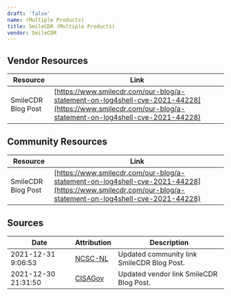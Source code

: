 ```yaml
---
draft: 'false'
name: (Multiple Products)
title: SmileCDR (Multiple Products)
vendor: SmileCDR
---
```


## Vendor Resources
| Resource | Link |
| --- | --- |
| SmileCDR Blog Post | [https://www.smilecdr.com/our-blog/a-statement-on-log4shell-cve-2021-44228](https://www.smilecdr.com/our-blog/a-statement-on-log4shell-cve-2021-44228) |

## Community Resources
| Resource | Link |
| --- | --- |
| SmileCDR Blog Post | [https://www.smilecdr.com/our-blog/a-statement-on-log4shell-cve-2021-44228](https://www.smilecdr.com/our-blog/a-statement-on-log4shell-cve-2021-44228) |


## Sources
| Date | Attribution | Description |
| --- | --- | --- |
| 2021-12-31 9:06:53 | [NCSC-NL](https://github.com/NCSC-NL/log4shell/blob/main/software/README.md) | Updated community link SmileCDR Blog Post.  |
| 2021-12-30 21:31:50 | [CISAGov](https://raw.githubusercontent.com/cisagov/log4j-affected-db/develop/README.md) | Updated vendor link SmileCDR Blog Post.  |
